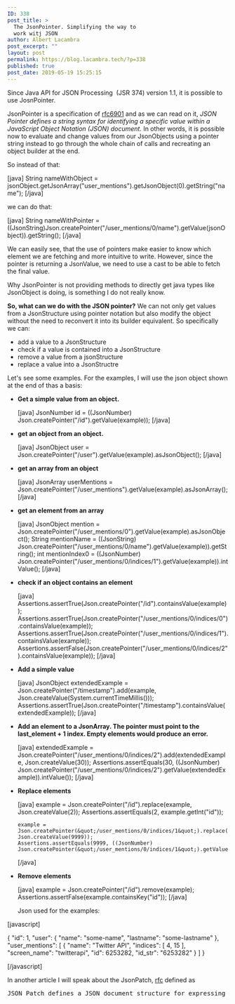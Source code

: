 ```yaml
---
ID: 338
post_title: >
  The JsonPointer. Simplifying the way to
  work witj JSON
author: Albert Lacambra
post_excerpt: ""
layout: post
permalink: https://blog.lacambra.tech/?p=338
published: true
post_date: 2019-05-19 15:25:15
---
```

Since Java API for JSON Processing  (JSR 374) version 1.1, it is possible to use JosnPointer.

JsonPointer is a specification of <a href="https://tools.ietf.org/html/rfc6901">rfc6901</a> and as we can read on it, <em>JSON Pointer defines a string syntax for identifying a specific value
within a JavaScript Object Notation (JSON) document.</em>
In other words, it is possible now to evaluate and change values from our JsonObjects using a pointer string instead to go through the whole chain of calls and recreating an object builder at the end.

So instead of that:

[java]
    String nameWithObject = jsonObject.getJsonArray(&quot;user_mentions&quot;).getJsonObject(0).getString(&quot;name&quot;);
[/java]

we can do that:

[java]
    String nameWithPointer = ((JsonString)Json.createPointer(&quot;/user_mentions/0/name&quot;).getValue(jsonObject)).getString();
[/java]

We can easily see, that the use of pointers make easier to know which element we are fetching and more intuitive to write.
However, since the pointer is returning a JsonValue, we need to use a cast to be able to fetch the final value.

Why JsonPointer is not providing methods to directly get java types like JsonObject is doing, is something I do not really know.

<strong>So, what can we do with the JSON pointer?</strong>
We can not only get values from a JsonStructure using pointer notation but also modify the object without the need to reconvert it into its builder equivalent. So specifically we can:
<ul>
 	<li>add a value to a JsonStructure</li>
 	<li>check if a value is contained into a JsonStructure</li>
 	<li>remove a value from a jsonStructure</li>
 	<li>replace a value into a JsonStructre</li>
</ul>
Let's see some examples. For the examples, I will use the json object shown at the end of thas a basis:
<ul>
 	<li><strong>Get a simple value from an object.</strong>

[java]
JsonNumber id = ((JsonNumber) Json.createPointer(&quot;/id&quot;).getValue(example));
[/java]

</li>
 	<li><strong>get an object from an object.</strong>

[java]
    JsonObject user = Json.createPointer(&quot;/user&quot;).getValue(example).asJsonObject();
[/java]

</li>
 	<li><strong>get an array from an object</strong>

[java]
    JsonArray userMentions = Json.createPointer(&quot;/user_mentions&quot;).getValue(example).asJsonArray();
[/java]

</li>
 	<li><strong>get an element from an array</strong>

[java]
    JsonObject mention = Json.createPointer(&quot;/user_mentions/0&quot;).getValue(example).asJsonObject();
    String mentionName = ((JsonString) Json.createPointer(&quot;/user_mentions/0/name&quot;).getValue(example)).getString();
    int mentionIndex0 = ((JsonNumber) Json.createPointer(&quot;/user_mentions/0/indices/1&quot;).getValue(example)).intValue();
[/java]

</li>
 	<li><strong>check if an object contains an element</strong>

[java]
    Assertions.assertTrue(Json.createPointer(&quot;/id&quot;).containsValue(example));
    Assertions.assertTrue(Json.createPointer(&quot;/user_mentions/0/indices/0&quot;).containsValue(example));
    Assertions.assertTrue(Json.createPointer(&quot;/user_mentions/0/indices/1&quot;).containsValue(example));
    Assertions.assertFalse(Json.createPointer(&quot;/user_mentions/0/indices/2&quot;).containsValue(example));
[/java]

</li>
 	<li><strong>Add a simple value</strong>

[java]
       JsonObject extendedExample = Json.createPointer(&quot;/timestamp&quot;).add(example, Json.createValue(System.currentTimeMillis()));
       Assertions.assertTrue(Json.createPointer(&quot;/timestamp&quot;).containsValue(extendedExample));
[/java]

</li>
 	<li><strong>Add an element to a JsonArray. The pointer must point to the last_element + 1 index. Empty elements would produce an error.</strong>

[java]
    extendedExample = Json.createPointer(&quot;/user_mentions/0/indices/2&quot;).add(extendedExample, Json.createValue(30));
    Assertions.assertEquals(30, ((JsonNumber) Json.createPointer(&quot;/user_mentions/0/indices/2&quot;).getValue(extendedExample)).intValue());
[/java]

</li>
 	<li><strong>Replace elements</strong>

[java]
    example = Json.createPointer(&quot;/id&quot;).replace(example, Json.createValue(2));
    Assertions.assertEquals(2, example.getInt(&quot;id&quot;));

    example = Json.createPointer(&quot;/user_mentions/0/indices/1&quot;).replace(example, Json.createValue(9999));
    Assertions.assertEquals(9999, ((JsonNumber) Json.createPointer(&quot;/user_mentions/0/indices/1&quot;).getValue(example)).intValue());
[/java]

</li>
 	<li><strong>Remove elements</strong>

[java]
    example = Json.createPointer(&quot;/id&quot;).remove(example);
    Assertions.assertFalse(example.containsKey(&quot;id&quot;));
[/java]

Json used for the examples:</li>
</ul>

[javascript]

{
&quot;id&quot;: 1,
&quot;user&quot;:
{
&quot;name&quot;: &quot;some-name&quot;,
&quot;lastname&quot;: &quot;some-lastname&quot;
},
&quot;user_mentions&quot;: [
{
&quot;name&quot;: &quot;Twitter API&quot;,
&quot;indices&quot;: [
4,
15
],
&quot;screen_name&quot;: &quot;twitterapi&quot;,
&quot;id&quot;: 6253282,
&quot;id_str&quot;: &quot;6253282&quot;
}
]
}

[/javascript]

In another article I will speak about the JsonPatch, <a href="https://tools.ietf.org/html/rfc6902">rfc</a> defined as
<pre>JSON Patch defines a JSON document structure for expressing a sequence of operations to apply to a JavaScript Object Notation (JSON) document; it is suitable for use with the HTTP PATCH method. The "application/json-patch+json" media type is used to identify such patch documents.</pre>